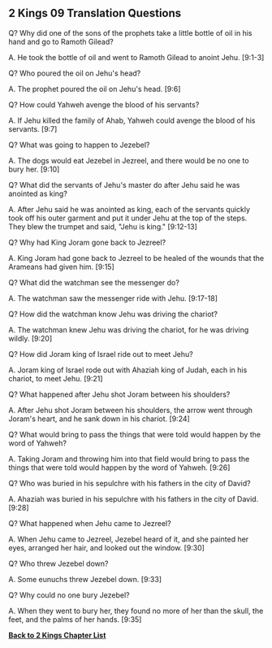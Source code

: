 ## 2 Kings 09 Translation Questions ##

Q? Why did one of the sons of the prophets take a little bottle of oil in his hand and go to Ramoth Gilead?

A. He took the bottle of oil and went to Ramoth Gilead to anoint Jehu. [9:1-3]

Q? Who poured the oil on Jehu's head?

A. The prophet poured the oil on Jehu's head. [9:6]

Q? How could Yahweh avenge the blood of his servants?

A. If Jehu killed the family of Ahab, Yahweh could avenge the blood of his servants. [9:7]

Q? What was going to happen to Jezebel?

A. The dogs would eat Jezebel in Jezreel, and there would be no one to bury her. [9:10]

Q? What did the servants of Jehu's master do after Jehu said he was anointed as king?

A. After Jehu said he was anointed as king, each of the servants quickly took off his outer garment and put it under Jehu at the top of the steps. They blew the trumpet and said, "Jehu is king." [9:12-13]

Q? Why had King Joram gone back to Jezreel?

A. King Joram had gone back to Jezreel to be healed of the wounds that the Arameans had given him. [9:15]

Q? What did the watchman see the messenger do?

A. The watchman saw the messenger ride with Jehu. [9:17-18]

Q? How did the watchman know Jehu was driving the chariot?

A. The watchman knew Jehu was driving the chariot, for he was driving wildly. [9:20]

Q? How did Joram king of Israel ride out to meet Jehu?

A. Joram king of Israel rode out with Ahaziah king of Judah, each in his chariot, to meet Jehu. [9:21]

Q? What happened after Jehu shot Joram between his shoulders?

A. After Jehu shot Joram between his shoulders, the arrow went through Joram's heart, and he sank down in his chariot. [9:24]

Q? What would bring to pass the things that were told would happen by the word of Yahweh?

A. Taking Joram and throwing him into that field would bring to pass the things that were told would happen by the word of Yahweh. [9:26]

Q? Who was buried in his sepulchre with his fathers in the city of David?

A. Ahaziah was buried in his sepulchre with his fathers in the city of David. [9:28]

Q? What happened when Jehu came to Jezreel?

A. When Jehu came to Jezreel, Jezebel heard of it, and she painted her eyes, arranged her hair, and looked out the window. [9:30]

Q? Who threw Jezebel down?

A. Some eunuchs threw Jezebel down. [9:33]

Q? Why could no one bury Jezebel?

A. When they went to bury her, they found no more of her than the skull, the feet, and the palms of her hands. [9:35]

__[Back to 2 Kings Chapter List](./)__

